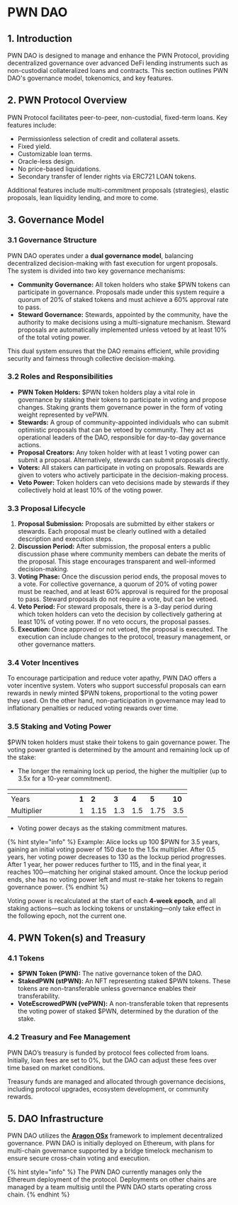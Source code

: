 # PWN DAO

## 1. Introduction

PWN DAO is designed to manage and enhance the PWN Protocol, providing decentralized governance over advanced DeFi lending instruments such as non-custodial collateralized loans and contracts. This section outlines PWN DAO's governance model, tokenomics, and key features.

## 2. PWN Protocol Overview

PWN Protocol facilitates peer-to-peer, non-custodial, fixed-term loans. Key features include:

* Permissionless selection of credit and collateral assets.
* Fixed yield.
* Customizable loan terms.
* Oracle-less design.
* No price-based liquidations.
* Secondary transfer of lender rights via ERC721 LOAN tokens.

Additional features include multi-commitment proposals (strategies), elastic proposals, lean liquidity lending, and more to come.

## 3. Governance Model

### **3.1 Governance Structure**

PWN DAO operates under a **dual governance model**, balancing decentralized decision-making with fast execution for urgent proposals. The system is divided into two key governance mechanisms:

* **Community Governance:** All token holders who stake $PWN tokens can participate in governance. Proposals made under this system require a quorum of 20% of staked tokens and must achieve a 60% approval rate to pass.
* **Steward Governance:** Stewards, appointed by the community, have the authority to make decisions using a multi-signature mechanism. Steward proposals are automatically implemented unless vetoed by at least 10% of the total voting power.

This dual system ensures that the DAO remains efficient, while providing security and fairness through collective decision-making.

### **3.2 Roles and Responsibilities**

* **PWN Token Holders:** $PWN token holders play a vital role in governance by staking their tokens to participate in voting and propose changes. Staking grants them governance power in the form of voting weight represented by vePWN.
* **Stewards:** A group of community-appointed individuals who can submit optimistic proposals that can be vetoed by community. They act as operational leaders of the DAO, responsible for day-to-day governance actions.
* **Proposal Creators:** Any token holder with at least 1 voting power can submit a proposal. Alternatively, stewards can submit proposals directly.
* **Voters:** All stakers can participate in voting on proposals. Rewards are given to voters who actively participate in the decision-making process.
* **Veto Power:** Token holders can veto decisions made by stewards if they collectively hold at least 10% of the voting power.

### **3.3 Proposal Lifecycle**

1. **Proposal Submission:** Proposals are submitted by either stakers or stewards. Each proposal must be clearly outlined with a detailed description and execution steps.
2. **Discussion Period:** After submission, the proposal enters a public discussion phase where community members can debate the merits of the proposal. This stage encourages transparent and well-informed decision-making.
3. **Voting Phase:** Once the discussion period ends, the proposal moves to a vote. For collective governance, a quorum of 20% of voting power must be reached, and at least 60% approval is required for the proposal to pass. Steward proposals do not require a vote, but can be vetoed.
4. **Veto Period:** For steward proposals, there is a 3-day period during which token holders can veto the decision by collectively gathering at least 10% of voting power. If no veto occurs, the proposal passes.
5. **Execution:** Once approved or not vetoed, the proposal is executed. The execution can include changes to the protocol, treasury management, or other governance matters.

### **3.4 Voter Incentives**

To encourage participation and reduce voter apathy, PWN DAO offers a voter incentive system. Voters who support successful proposals can earn rewards in newly minted $PWN tokens, proportional to the voting power they used. On the other hand, non-participation in governance may lead to inflationary penalties or reduced voting rewards over time.

### **3.5 Staking and Voting Power** <a href="#staking-and-voting-power" id="staking-and-voting-power"></a>

$PWN token holders must stake their tokens to gain governance power. The voting power granted is determined by the amount and remaining lock up of the stake:

* The longer the remaining lock up period, the higher the multiplier (up to 3.5x for a 10-year commitment).

<table data-header-hidden><thead><tr><th width="138"></th><th></th><th></th><th></th><th></th><th></th><th></th></tr></thead><tbody><tr><td>Years</td><td><strong>1</strong></td><td><strong>2</strong></td><td><strong>3</strong></td><td><strong>4</strong></td><td><strong>5</strong></td><td><strong>10</strong></td></tr><tr><td>Multiplier</td><td>1</td><td>1.15</td><td>1.3</td><td>1.5</td><td>1.75</td><td>3.5</td></tr></tbody></table>

* Voting power decays as the staking commitment matures.

{% hint style="info" %}
Example: Alice locks up 100 $PWN for 3.5 years, gaining an initial voting power of 150 due to the 1.5x multiplier. After 0.5 years, her voting power decreases to 130 as the lockup period progresses. After 1 year, her power reduces further to 115, and in the final year, it reaches 100—matching her original staked amount. Once the lockup period ends, she has no voting power left and must re-stake her tokens to regain governance power.
{% endhint %}

Voting power is recalculated at the start of each **4-week epoch**, and all staking actions—such as locking tokens or unstaking—only take effect in the following epoch, not the current one.

## 4. PWN Token(s) and Treasury

### **4.1 Tokens**

* **$PWN Token (PWN):** The native governance token of the DAO.
* **StakedPWN (stPWN):** An NFT representing staked $PWN tokens. These tokens are non-transferable unless governance enables their transferability.
* **VoteEscrowedPWN (vePWN):** A non-transferable token that represents the voting power of staked $PWN, determined by the duration of the stake.

### **4.2 Treasury and Fee Management**

PWN DAO’s treasury is funded by protocol fees collected from loans. Initially, loan fees are set to 0%, but the DAO can adjust these fees over time based on market conditions.

Treasury funds are managed and allocated through governance decisions, including protocol upgrades, ecosystem development, or community rewards.

## 5. DAO Infrastructure

PWN DAO utilizes the [**Aragon OSx**](https://aragon.org/aragonosx) framework to implement decentralized governance. PWN DAO is initially deployed on Ethereum, with plans for multi-chain governance supported by a bridge timelock mechanism to ensure secure cross-chain voting and execution.

{% hint style="info" %}
The PWN DAO currently manages only the Ethereum deployment of the protocol. Deployments on other chains are managed by a team multisig until the PWN DAO starts operating cross chain.
{% endhint %}
